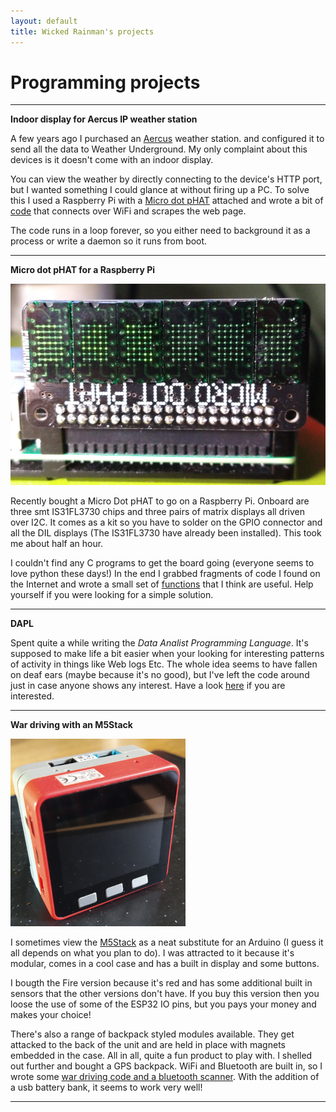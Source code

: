 ```yaml
---
layout: default
title: Wicked Rainman's projects
---
```


# Programming projects  

---------------------

__Indoor display for Aercus IP weather station__

A few years ago I purchased an [Aercus](http://www.aercusinstruments.com/aercus-instruments-weathersleuth-professional-ip-weather-station-with-direct-real-time-internet-monitoring/ "God bless the Aercus folks in New Zealand, but you can buy them in the UK from www.greenfrogscientific.co.uk" ) weather station. and configured it to send all the data to Weather Underground. My only complaint about this devices is it doesn't come with an indoor display.  

You can view the weather by directly connecting to the device's HTTP port, but I wanted something I could glance at without firing up a PC. To solve this I used a Raspberry Pi with a [Micro dot pHAT](https://shop.pimoroni.com/products/microdot-phat?variant=25454635591 "Go Sheffield!!!" ) attached and wrote a bit of [code](https://github.com/wicked-rainman/Aercus-IP-weather-station) that connects over WiFi and scrapes the web page. 

The code runs in a loop forever, so you either need to background it as a process or write a daemon so it runs from boot.  

----------------------------

__Micro dot pHAT for a Raspberry Pi__

![](/pictures/phat1.png "It's upside down so the Raspberry pi can sit flat. I've coded the fonts so they are up-side down too.")

Recently bought a Micro Dot pHAT to go on a Raspberry Pi. Onboard are three smt IS31FL3730 chips and three pairs of matrix displays all driven over I2C.  It comes as a kit so you have to solder on the GPIO connector and all the DIL displays (The IS31FL3730 have already been installed). This took me about half an hour.  

I couldn't find  any C programs to get the board going (everyone seems to love python these days!) In the end I grabbed fragments of code I found on the Internet and wrote a small set of [functions](https://github.com/wicked-rainman/Rpi-Micro-Dot-pHAT "Print a string, update and reset the display and set brightness using the chip's PWM and Current registers") that I think are useful. Help yourself if you were looking for a simple solution.

-------------------

__DAPL__     

Spent quite a while writing the _Data Analist Programming Language_. It's supposed to make life a bit easier when your looking for interesting patterns of activity in things like Web logs Etc. The whole idea seems to have fallen on deaf ears (maybe because it's no good), but I've left the code around just in case anyone shows any interest. Have a look [here](https://github.com/wicked-rainman/DAPL "Go on, click it. You know you want to!") if you are interested.   

------------

__War driving with an M5Stack__

![](/pictures/M5stack.png "You would have thought I could have cleaned the crud off the screen before taking the picture, but no!")

I sometimes view the [M5Stack](https://m5stack.com/ "You can buy them in the UK from several sources") as a neat substitute for an Arduino (I guess it all depends on what you plan to do). I was attracted to it because it's modular, comes in a cool case and has a built in display and some buttons. 

I bougth the Fire version because it's red and has some additional built in sensors that the other versions don't have. If you buy this version then you loose the use of some of the ESP32 IO pins, but you pays your money and makes your choice!

There's also a range of backpack styled modules available. They get attacked to the back of the unit and are held in place with magnets embedded in the case. All in all, quite a fun product to play with. I shelled out further and bought a GPS backpack. WiFi and Bluetooth are built in, so I wrote some [war driving code and a bluetooth scanner](https://github.com/wicked-rainman/M5Stack-Fire "WiFi and Bluetooth scanning"). With the addition of a  usb battery bank, it seems to work very well!

--------------------------

